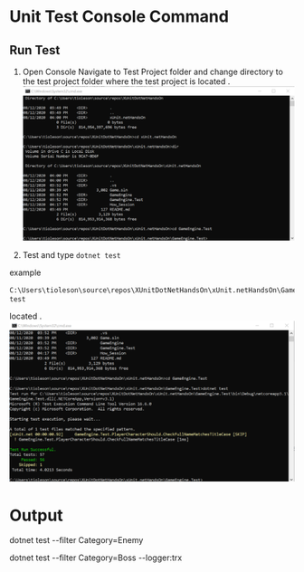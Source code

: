# Unit Test Console Command

## Run Test

1. Open Console Navigate to Test Project folder and change directory to the test project folder where the test project is located <testprojectname>.
   ![alt text](https://github.com/Onemanwolf/xUnit.netHandsOn/blob/master/How_Session/images/Console_Command_Dotnet_Test_Cd.png?raw=true 'Request Pipeline')

2. Test and type `dotnet test`

example
``` console
C:\Users\tioleson\source\repos\XUnitDotNetHandsOn\xUnit.netHandsOn\GameEngine.Test>dotnet test
```



located <testprojectname>.
   ![alt text](https://github.com/Onemanwolf/xUnit.netHandsOn/blob/master/How_Session/images/Console_Command_Dotnet_Test_Command.png?raw=true 'Request Pipeline')
# Output


dotnet test --filter Category=Enemy

dotnet test --filter Category=Boss --logger:trx
